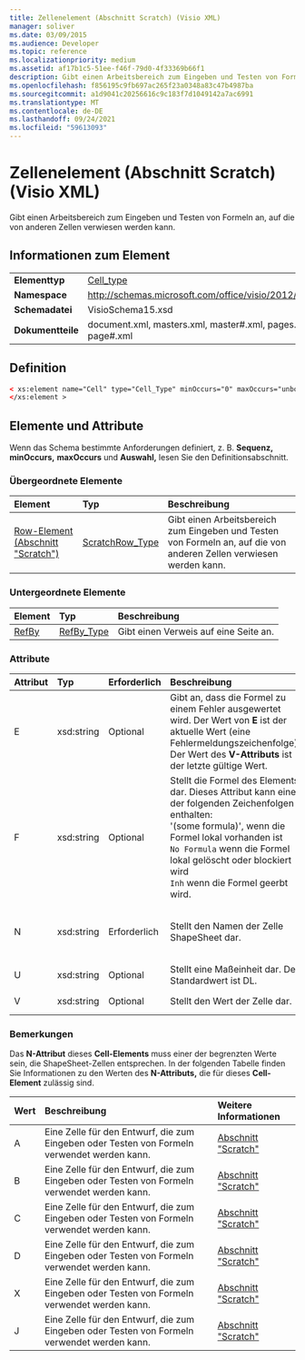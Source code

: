 ```yaml
---
title: Zellenelement (Abschnitt Scratch) (Visio XML)
manager: soliver
ms.date: 03/09/2015
ms.audience: Developer
ms.topic: reference
ms.localizationpriority: medium
ms.assetid: af17b1c5-51ee-f46f-79d0-4f33369b66f1
description: Gibt einen Arbeitsbereich zum Eingeben und Testen von Formeln an, auf die von anderen Zellen verwiesen werden kann.
ms.openlocfilehash: f856195c9fb697ac265f23a0348a83c47b4987ba
ms.sourcegitcommit: a1d9041c20256616c9c183f7d1049142a7ac6991
ms.translationtype: MT
ms.contentlocale: de-DE
ms.lasthandoff: 09/24/2021
ms.locfileid: "59613093"
---
```

# <a name="cell-element-scratch-section-visio-xml"></a>Zellenelement (Abschnitt Scratch) (Visio XML)

Gibt einen Arbeitsbereich zum Eingeben und Testen von Formeln an, auf die von anderen Zellen verwiesen werden kann.
  
## <a name="element-information"></a>Informationen zum Element

|||
|:-----|:-----|
|**Elementtyp** <br/> |[Cell_type](cell_type-complextypevisio-xml.md) <br/> |
|**Namespace** <br/> |http://schemas.microsoft.com/office/visio/2012/main  <br/> |
|**Schemadatei** <br/> |VisioSchema15.xsd  <br/> |
|**Dokumentteile** <br/> |document.xml, masters.xml, master#.xml, pages.xml, page#.xml  <br/> |
   
## <a name="definition"></a>Definition

```XML
< xs:element name="Cell" type="Cell_Type" minOccurs="0" maxOccurs="unbounded" >
</xs:element >
```

## <a name="elements-and-attributes"></a>Elemente und Attribute

Wenn das Schema bestimmte Anforderungen definiert, z. B. **Sequenz,** **minOccurs,** **maxOccurs** und **Auswahl,** lesen Sie den Definitionsabschnitt. 
  
### <a name="parent-elements"></a>Übergeordnete Elemente

|**Element**|**Typ**|**Beschreibung**|
|:-----|:-----|:-----|
|[Row-Element (Abschnitt "Scratch")](row-element-scratch-sectionvisio-xml.md) <br/> |[ScratchRow_Type](scratch_type-complextypevisio-xml.md) <br/> |Gibt einen Arbeitsbereich zum Eingeben und Testen von Formeln an, auf die von anderen Zellen verwiesen werden kann.  <br/> |
   
### <a name="child-elements"></a>Untergeordnete Elemente

|**Element**|**Typ**|**Beschreibung**|
|:-----|:-----|:-----|
|[RefBy](refby-element-cell_type-complextypevisio-xml.md) <br/> |[RefBy_Type](refby_type-complextypevisio-xml.md) <br/> |Gibt einen Verweis auf eine Seite an.  <br/> |
   
### <a name="attributes"></a>Attribute

|**Attribut**|**Typ**|**Erforderlich**|**Beschreibung**|**Mögliche Werte**|
|:-----|:-----|:-----|:-----|:-----|
|E  <br/> |xsd:string  <br/> |Optional  <br/> |Gibt an, dass die Formel zu einem Fehler ausgewertet wird. Der Wert von **E** ist der aktuelle Wert (eine Fehlermeldungszeichenfolge); Der Wert des **V-Attributs** ist der letzte gültige Wert.  <br/> |Eine Fehlermeldungszeichenfolge.  <br/> |
|F  <br/> |xsd:string  <br/> |Optional  <br/> | Stellt die Formel des Elements dar. Dieses Attribut kann eine der folgenden Zeichenfolgen enthalten:  <br/>  '(some formula)', wenn die Formel lokal vorhanden ist  <br/>  `No Formula` wenn die Formel lokal gelöscht oder blockiert wird  <br/>  `Inh` wenn die Formel geerbt wird.  <br/> |Eine Formel.  <br/> |
|N  <br/> |xsd:string  <br/> |Erforderlich  <br/> |Stellt den Namen der Zelle ShapeSheet dar.  <br/> |Der Name der ShapeSheet-Zelle.  <br/> Weitere Informationen finden Sie unten im Abschnitt "Hinweise".  <br/> |
|U  <br/> |xsd:string  <br/> |Optional  <br/> |Stellt eine Maßeinheit dar. Der Standardwert ist DL.  <br/> |Die Einheiten der Zelle.  <br/> |
|V  <br/> |xsd:string  <br/> |Optional  <br/> |Stellt den Wert der Zelle dar.  <br/> |Der Wert der ShapeSheet-Zelle.  <br/> |
   
### <a name="remarks"></a>Bemerkungen

Das **N-Attribut** dieses **Cell-Elements** muss einer der begrenzten Werte sein, die ShapeSheet-Zellen entsprechen. In der folgenden Tabelle finden Sie Informationen zu den Werten des **N-Attributs,** die für dieses **Cell-Element** zulässig sind. 
  
|**Wert**|**Beschreibung**|**Weitere Informationen**|
|:-----|:-----|:-----|
|A  <br/> |Eine Zelle für den Entwurf, die zum Eingeben oder Testen von Formeln verwendet werden kann.  <br/> |[Abschnitt "Scratch"](scratch-section.md) <br/> |
|B  <br/> |Eine Zelle für den Entwurf, die zum Eingeben oder Testen von Formeln verwendet werden kann.  <br/> |[Abschnitt "Scratch"](scratch-section.md) <br/> |
|C  <br/> |Eine Zelle für den Entwurf, die zum Eingeben oder Testen von Formeln verwendet werden kann.  <br/> |[Abschnitt "Scratch"](scratch-section.md) <br/> |
|D  <br/> |Eine Zelle für den Entwurf, die zum Eingeben oder Testen von Formeln verwendet werden kann.  <br/> |[Abschnitt "Scratch"](scratch-section.md) <br/> |
|X  <br/> |Eine Zelle für den Entwurf, die zum Eingeben oder Testen von Formeln verwendet werden kann.  <br/> |[Abschnitt "Scratch"](scratch-section.md) <br/> |
|J  <br/> |Eine Zelle für den Entwurf, die zum Eingeben oder Testen von Formeln verwendet werden kann.  <br/> |[Abschnitt "Scratch"](scratch-section.md) <br/> |
   


